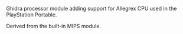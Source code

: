 Ghidra processor module adding support for Allegrex CPU used in the PlayStation Portable.

Derived from the built-in MIPS module.
